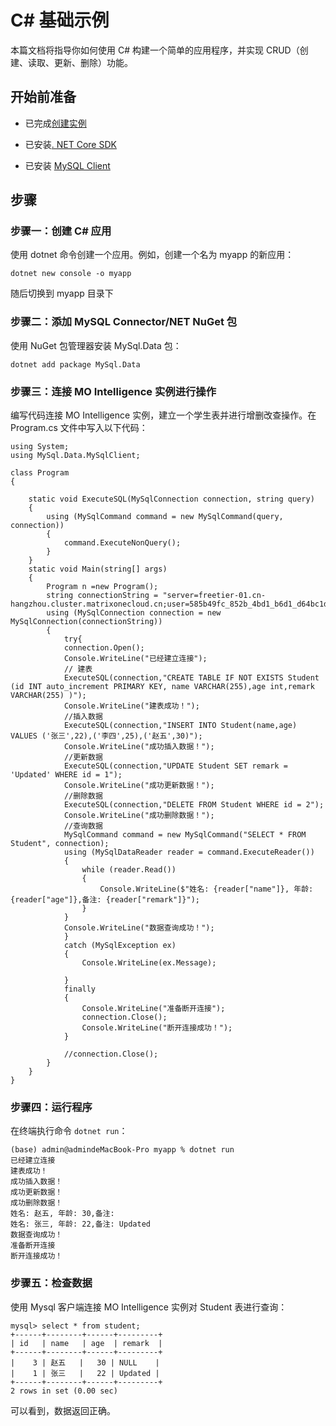 # C# 基础示例

本篇文档将指导你如何使用 C# 构建一个简单的应用程序，并实现 CRUD（创建、读取、更新、删除）功能。

## 开始前准备

- 已完成[创建实例](../../Instance-Mgmt/create-instance/create-serverless-instance.md)

- 已安装[. NET Core SDK](https://dotnet.microsoft.com/zh-cn/download)

- 已安装 [MySQL Client](https://dev.mysql.com/downloads/installer/)

## 步骤

### 步骤一：创建 C# 应用

使用 dotnet 命令创建一个应用。例如，创建一个名为 myapp 的新应用：

```
dotnet new console -o myapp
```

随后切换到 myapp 目录下

### 步骤二：添加 MySQL Connector/NET NuGet 包

使用 NuGet 包管理器安装 MySql.Data 包：

```
dotnet add package MySql.Data
```

### 步骤三：连接 MO Intelligence 实例进行操作

编写代码连接 MO Intelligence 实例，建立一个学生表并进行增删改查操作。在 Program.cs 文件中写入以下代码：

```
using System;
using MySql.Data.MySqlClient;
 
class Program
{

    static void ExecuteSQL(MySqlConnection connection, string query)
    {
        using (MySqlCommand command = new MySqlCommand(query, connection))
        {
            command.ExecuteNonQuery();
        }
    }
    static void Main(string[] args)
    {
        Program n =new Program();
        string connectionString = "server=freetier-01.cn-hangzhou.cluster.matrixonecloud.cn;user=585b49fc_852b_4bd1_b6d1_d64bc1d8xxxx:admin:accountadmin;database=test;port=6001;password=xxx";
        using (MySqlConnection connection = new MySqlConnection(connectionString))
        {
            try{
            connection.Open();
            Console.WriteLine("已经建立连接");
            // 建表
            ExecuteSQL(connection,"CREATE TABLE IF NOT EXISTS Student (id INT auto_increment PRIMARY KEY, name VARCHAR(255),age int,remark VARCHAR(255) )");
            Console.WriteLine("建表成功！");
            //插入数据
            ExecuteSQL(connection,"INSERT INTO Student(name,age) VALUES ('张三',22),('李四',25),('赵五',30)");
            Console.WriteLine("成功插入数据！");
            //更新数据
            ExecuteSQL(connection,"UPDATE Student SET remark = 'Updated' WHERE id = 1");
            Console.WriteLine("成功更新数据！");
            //删除数据
            ExecuteSQL(connection,"DELETE FROM Student WHERE id = 2");
            Console.WriteLine("成功删除数据！");
            //查询数据
            MySqlCommand command = new MySqlCommand("SELECT * FROM Student", connection);
            using (MySqlDataReader reader = command.ExecuteReader())
            {
                while (reader.Read())
                {
                    Console.WriteLine($"姓名: {reader["name"]}, 年龄: {reader["age"]},备注: {reader["remark"]}");
                }
            }
            Console.WriteLine("数据查询成功！");
            }
            catch (MySqlException ex)
            {
                Console.WriteLine(ex.Message);

            }
            finally
            {
                Console.WriteLine("准备断开连接");
                connection.Close();
                Console.WriteLine("断开连接成功！");
            }
 
            //connection.Close();
        }
    }
}
```

### 步骤四：运行程序

在终端执行命令 `dotnet run`：

```
(base) admin@admindeMacBook-Pro myapp % dotnet run    
已经建立连接
建表成功！
成功插入数据！
成功更新数据！
成功删除数据！
姓名: 赵五, 年龄: 30,备注: 
姓名: 张三, 年龄: 22,备注: Updated
数据查询成功！
准备断开连接
断开连接成功！
```

### 步骤五：检查数据

使用 Mysql 客户端连接 MO Intelligence 实例对 Student 表进行查询：

```
mysql> select * from student;
+------+--------+------+---------+
| id   | name   | age  | remark  |
+------+--------+------+---------+
|    3 | 赵五   |   30 | NULL    |
|    1 | 张三   |   22 | Updated |
+------+--------+------+---------+
2 rows in set (0.00 sec)
```

可以看到，数据返回正确。